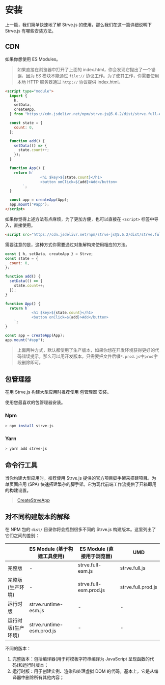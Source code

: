 # 安装

上一篇，我们简单快速地了解 Strve.js 的使用，那么我们在这一篇详细说明下 Strve.js 有哪些安装方法。

## CDN

如果你想使用 ES Modules。

> 如果直接在浏览器中打开了上面的 index.html，你会发现它抛出了一个错误，因为 ES 模块不能通过 `file://` 协议工作。为了使其工作，你需要使用本地 HTTP 服务器通过 `http://` 协议提供 index.html。

```html
<script type="module">
  import {
    h,
    setData,
    createApp,
  } from "https://cdn.jsdelivr.net/npm/strve-js@5.6.2/dist/strve.full-esm.prod.js";

  const state = {
    count: 0,
  };

  function add() {
    setData(() => {
      state.count++;
    });
  }

  function App() {
    return h`
                <h1 $key>${state.count}</h1>
                <button onClick=${add}>Add</button>
		`;
  }

  const app = createApp(App);
  app.mount("#app");
</script>
```

如果你觉得上述方法有点麻烦，为了更加方便，也可以直接在 `<script>` 标签中导入，直接使用。

```html
<script src="https://cdn.jsdelivr.net/npm/strve-js@5.6.2/dist/strve.full.prod.js"></script>
```

需要注意的是，这种方式你需要通过对象解构来使用相应的方法。

```js
const { h, setData, createApp } = Strve;
const state = {
  count: 0,
};

function add() {
  setData(() => {
    state.count++;
  });
}

function App() {
  return h`
			<h1 $key>${state.count}</h1>
			<button onClick=${add}>Add</button>
	`;
}

const app = createApp(App);
app.mount("#app");
```

> 上面两种方式，默认都使用了生产版本，如果你想在开发环境获得更好的代码错误提示，那么可以用开发版本，只需要把文件后缀`*.prod.js`中`prod`字段删除即可。

## 包管理器

在用 Strve.js 构建大型应用时推荐使用 包管理器 安装。

使用您最喜欢的包管理器安装。

### Npm

```bash
> npm install strve-js
```

### Yarn

```bash
> yarn add strve-js
```

## 命令行工具

当你构建大型应用时，推荐使用 Strve.js 提供的官方项目脚手架来搭建项目。为单页面应用 (SPA) 快速搭建繁杂的脚手架。它为现代前端工作流提供了开箱即用的构建设置。

> [CreateStrveApp](/tool/createStrveApp/)

## 对不同构建版本的解释

在 NPM 包的 `dist/` 目录你将会找到很多不同的 Strve.js 构建版本。这里列出了它们之间的差别：

|                    | ES Module (基于构建工具使用) | ES Module (直接用于浏览器) | UMD                |
| ------------------ | ---------------------------- | -------------------------- | ------------------ |
| 完整版             | -                            | strve.full-esm.js          | strve.full.js      |
| 完整版(生产环境)   | -                            | strve.full-esm.prod.js     | strve.full.prod.js |
| 运行时版           | strve.runtime-esm.js         | -                          | -                  |
| 运行时版(生产环境) | strve.runtime-esm.prod.js    | -                          | -                  |

不同的版本：

1. 完整版本：包括编译器(用于将模板字符串编译为 JavaScript 呈现函数的代码)和运行时版本；
2. 运行时版：用于创建实例、渲染和处理虚拟 DOM 的代码。基本上，它是从编译器中删除所有其他内容；
